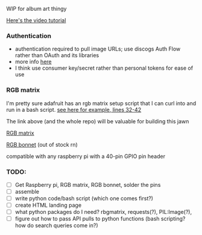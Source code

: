 WIP for album art thingy

[Here's the video tutorial](https://www.youtube.com/watch?v=6i8kzqvh94E&t=622s)

### Authentication
- authentication required to pull image URLs; use discogs Auth Flow rather than OAuth and its libraries
- more info [here](https://www.discogs.com/developers/#page:authentication,header:authentication-discogs-auth-flow)
- I think use consumer key/secret rather than personal tokens for ease of use

### RGB matrix
I'm pretty sure adafruit has an rgb matrix setup script that I can curl into and run in a bash script. [see here for example, lines 32-42](https://github.com/ryanwa18/spotipi/blob/3acaf931d21adbdd54342e6cee137fb1f4cd9eda/setup.sh)

The link above (and the whole repo) will be valuable for building this jawn

[RGB matrix](https://www.adafruit.com/product/2026)

[RGB bonnet](https://www.adafruit.com/product/2026) (out of stock rn)

compatible with any raspberry pi with a 40-pin GPIO pin header

### TODO:
- [ ] Get Raspberry pi, RGB matrix, RGB bonnet, solder the pins
- [ ] assemble
- [ ] write python code/bash script (which one comes first?)
- [ ] create HTML landing page
- [ ] what python packages do I need? rbgmatrix, requests(?), PIL:Image(?),
- [ ] figure out how to pass API pulls to python functions (bash scripting? how do search queries come in?)
